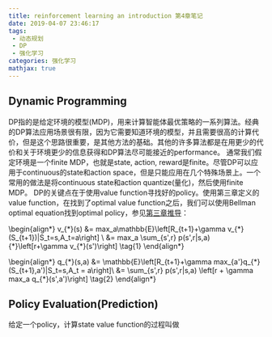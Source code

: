 ```yaml
---
title: reinforcement learning an introduction 第4章笔记
date: 2019-04-07 23:46:17
tags:
 - 动态规划
 - DP
 - 强化学习
categories: 强化学习
mathjax: true
---
```


## Dynamic Programming
DP指的是给定环境的模型(MDP)，用来计算智能体最优策略的一系列算法。经典的DP算法应用场景很有限，因为它需要知道环境的模型，并且需要很高的计算代价，但是这个思路很重要，是其他方法的基础。其他的许多算法都是在用更少的代价和关于环境更少的信息获得和DP算法尽可能接近的performance。
通常我们假定环境是一个finite MDP，也就是state, action, reward是finite。尽管DP可以应用于continuous的state和action space，但是只能应用在几个特殊场景上。一个常用的做法是将continuous state和action quantize(量化)，然后使用finite MDP。
DP的关键点在于使用value function寻找好的policy。使用第三章定义的value function，在找到了optimal value function之后，我们可以使用Bellman optimal equation找到optimal policy，参见[第三章推导](https://mxxhcm.github.io/2018/12/21/reinforcement-learning-an-introduction-%E7%AC%AC3%E7%AB%A0%E7%AC%94%E8%AE%B0/)：

\begin{align\*}
v_{\*}(s) &= max_a\mathbb{E}\left[R_{t+1}+\gamma v_{\*}(S_{t+1})|S_t=s,A_t=a\right] \\
&= max_a \sum_{s',r} p(s',r|s,a){\*}\left[r+\gamma v_{\*}(s')\right]  \tag{1}
\end{align\*}

\begin{align\*}
q_{\*}(s,a) &= \mathbb{E}\left[R_{t+1}+\gamma max_{a'}q_{\*}(S_{t+1},a')|S_t=s,A_t = a\right]\\
&= \sum_{s',r} p(s',r|s,a) \left[r + \gamma max_a q\_{\*}(s',a')\right] \tag{2}
\end{align\*}

## Policy Evaluation(Prediction)
给定一个policy，计算state value function的过程叫做
